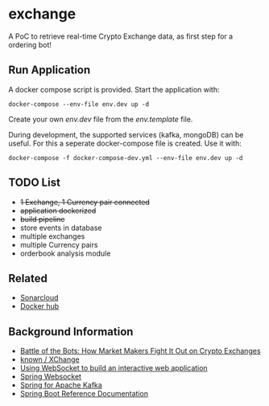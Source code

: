 # exchange
A PoC to retrieve real-time Crypto Exchange data, as first step for a ordering bot!

## Run Application
A docker compose script is provided. Start the application with:

``
docker-compose --env-file env.dev up -d
``

Create your own *env.dev* file from the *env.template* file.

During development, the supported services (kafka, mongoDB) can be useful. For this a seperate docker-compose file is
created. Use it with:

``
docker-compose -f docker-compose-dev.yml --env-file env.dev up -d
``
## TODO List
- ~~1 Exchange, 1 Currency pair connected~~
- ~~application dockerized~~
- ~~build pipeline~~
- store events in database
- multiple exchanges
- multiple Currency pairs
- orderbook analysis module

## Related
- [Sonarcloud](https://sonarcloud.io/dashboard?id=buildingsoftwareblocks_exchange)
- [Docker hub](https://hub.docker.com/u/buildingsoftwareblocks)

## Background Information
- [Battle of the Bots: How Market Makers Fight It Out on Crypto Exchanges](https://medium.com/swlh/battle-of-the-bots-how-market-makers-fight-it-out-on-crypto-exchanges-2482eb937107)
- [known / XChange](https://github.com/knowm/XChange)
- [Using WebSocket to build an interactive web application](https://spring.io/guides/gs/messaging-stomp-websocket/)
- [Spring Websocket](https://docs.spring.io/spring-framework/docs/current/reference/html/web.html#websocket-stomp-handle-send)
- [Spring for Apache Kafka](https://docs.spring.io/spring-kafka/docs/current/reference/html/#even-quicker-with-spring-boot)
- [Spring Boot Reference Documentation](https://docs.spring.io/spring-boot/docs/current/maven-plugin/reference/htmlsingle/#build-image)
